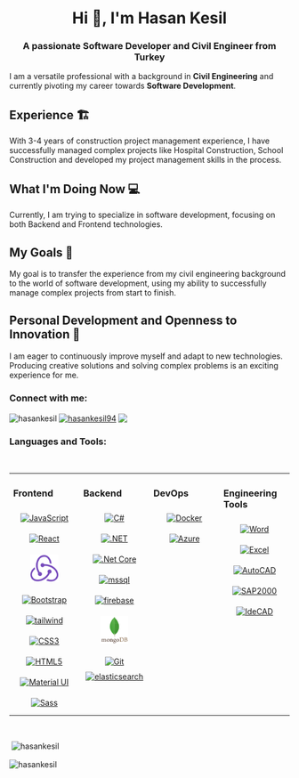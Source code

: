 <h1 align="center">Hi 👋, I'm Hasan Kesil</h1>
<h3 align="center">A passionate Software Developer and Civil Engineer from Turkey</h3>

I am a versatile professional with a background in **Civil Engineering** and currently pivoting my career towards **Software Development**.

## Experience 🏗️

With 3-4 years of construction project management experience, I have successfully managed complex projects like Hospital Construction, School Construction and developed my project management skills in the process.

## What I'm Doing Now 💻

Currently, I am trying to specialize in software development, focusing on both Backend and Frontend technologies.

## My Goals 🎯

My goal is to transfer the experience from my civil engineering background to the world of software development, using my ability to successfully manage complex projects from start to finish.

## Personal Development and Openness to Innovation 🚀

I am eager to continuously improve myself and adapt to new technologies. Producing creative solutions and solving complex problems is an exciting experience for me.

<h3 align="left">Connect with me:</h3>
<p align= "center>
<a href="https://linkedin.com/in/hasankesil" target="blank"><img align="center" src="https://raw.githubusercontent.com/rahuldkjain/github-profile-readme-generator/master/src/images/icons/Social/linked-in-alt.svg" alt="hasankesil" height="30" width="40" /></a>
<a href="https://instagram.com/hasankesil94" target="blank"><img align="center" src="https://raw.githubusercontent.com/rahuldkjain/github-profile-readme-generator/master/src/images/icons/Social/instagram.svg" alt="hasankesil94" height="30" width="40" /></a>
<a href="mailto:hasankesil@hotmail.com"><img align="center" src="https://img.shields.io/badge/EMail-0078D4.svg?&style=for-the-badge&logo=microsoft%20outlook&logoColor=white" /></a>


</p>

<h3 align="left">Languages and Tools:</h3>


<br/>  

<table>
  <tr><td valign="top" width="25%">

### Frontend  
<div align="center">  
  <a href="https://www.javascript.com/" target="_blank"><img style="margin: 10px" src="https://profilinator.rishav.dev/skills-assets/javascript-original.svg" alt="JavaScript" height="50" /></a>  
<a href="https://reactjs.org/" target="_blank"><img style="margin: 10px" src="https://profilinator.rishav.dev/skills-assets/react-original-wordmark.svg" alt="React" height="50" /></a> 
    <a href="https://redux.js.org" target="_blank" rel="noreferrer">
    <img style="margin: 10px" src="https://raw.githubusercontent.com/devicons/devicon/master/icons/redux/redux-original.svg" alt="redux" height="50"/>
  </a>
<a href="https://getbootstrap.com/docs/3.4/javascript/" target="_blank"><img style="margin: 10px" src="https://profilinator.rishav.dev/skills-assets/bootstrap-plain.svg" alt="Bootstrap" height="50" /></a>
    <a href="https://tailwindcss.com/" target="_blank" rel="noreferrer">
    <img style="margin: 10px" src="https://www.vectorlogo.zone/logos/tailwindcss/tailwindcss-icon.svg" alt="tailwind" height="50"/>
  </a>
<a href="https://www.w3schools.com/css/" target="_blank"><img style="margin: 10px" src="https://profilinator.rishav.dev/skills-assets/css3-original-wordmark.svg" alt="CSS3" height="50" /></a>  
<a href="https://en.wikipedia.org/wiki/HTML5" target="_blank"><img style="margin: 10px" src="https://profilinator.rishav.dev/skills-assets/html5-original-wordmark.svg" alt="HTML5" height="50" /></a>     
<a href="https://mui.com/" target="_blank"><img style="margin: 10px" src="https://profilinator.rishav.dev/skills-assets/mui.png" alt="Material UI" height="50" /></a>  
<a href="https://sass-lang.com/" target="_blank"><img style="margin: 10px" src="https://profilinator.rishav.dev/skills-assets/sass-original.svg" alt="Sass" height="50" /></a>  
</div>

</td><td valign="top" width="25%">



### Backend  
<div align="center"> 
<a href="https://docs.microsoft.com/en-us/dotnet/csharp/" target="_blank"><img style="margin: 10px" src="https://profilinator.rishav.dev/skills-assets/csharp-original.svg" alt="C#" height="50" /></a>
  <a href="https://dotnet.microsoft.com/download/dotnet-framework" target="_blank"><img style="margin: 10px" src="https://profilinator.rishav.dev/skills-assets/dot-net-original-wordmark.svg" alt=".NET" height="50" /></a>
  <a href="https://dotnet.microsoft.com/download" target="_blank"><img style="margin: 10px" src="https://profilinator.rishav.dev/skills-assets/dotnetcore.png" alt=".Net Core" height="50" /></a> 
    <a href="https://www.microsoft.com/en-us/sql-server" target="_blank" rel="noreferrer">
    <img style="margin: 10px" src="https://www.svgrepo.com/show/303229/microsoft-sql-server-logo.svg" alt="mssql"  height="50"/>
  </a> 
    <a href="https://firebase.google.com/" target="_blank" rel="noreferrer">
    <img style="margin: 10px" src="https://www.vectorlogo.zone/logos/firebase/firebase-icon.svg" alt="firebase" height="50"/>
  </a>
  <a href="https://www.mongodb.com/" target="_blank" rel="noreferrer">
    <img style="margin: 10px" src="https://raw.githubusercontent.com/devicons/devicon/master/icons/mongodb/mongodb-original-wordmark.svg" alt="mongodb"  height="50"/>
  </a>
<a href="https://github.com/" target="_blank"><img style="margin: 10px" src="https://profilinator.rishav.dev/skills-assets/git-scm-icon.svg" alt="Git" height="50" /></a> 
    <a href="https://www.elastic.co" target="_blank" rel="noreferrer">
    <img src="https://www.vectorlogo.zone/logos/elastic/elastic-icon.svg" alt="elasticsearch" width="40" height="40"/>
  </a>
</td>
  
<td valign="top" width="25%">

  
### DevOps  
<div align="center">  
<a href="https://www.docker.com/" target="_blank"><img style="margin: 10px" src="https://profilinator.rishav.dev/skills-assets/docker-original-wordmark.svg" alt="Docker" height="50" /></a>  
<a href="https://azure.microsoft.com/en-in/" target="_blank"><img style="margin: 10px" src="https://profilinator.rishav.dev/skills-assets/microsoft_azure-icon.svg" alt="Azure" height="50" /></a>  
</div>

</td>
<td valign="top" width="25%">

  
### Engineering Tools  
<div align="center">  
  <a href="https://www.microsoft.com/tr-tr/microsoft-365/word" target="_blank" rel="noreferrer">
  <img style="margin: 10px" src="https://upload.wikimedia.org/wikipedia/commons/3/39/Microsoft_Office_Word_%282013%E2%80%932019%29.svg" alt="Word" height="50"/>
</a>
<a href="https://www.microsoft.com/tr-tr/microsoft-365/excel" target="_blank" rel="noreferrer">
  <img style="margin: 10px" src="https://upload.wikimedia.org/wikipedia/commons/3/34/Microsoft_Office_Excel_%282019%E2%80%93present%29.svg" alt="Excel" height="50"/>
</a>
<a href="https://www.autodesk.com.tr/products/autocad/overview" target="_blank" rel="noreferrer">
  <img style="margin: 10px" src="https://upload.wikimedia.org/wikipedia/commons/6/6e/AutoCad_new_logo.svg" alt="AutoCAD" height="50" width="120" />
</a>

<a href="https://www.csiamerica.com/products/sap2000" target="_blank" rel="noreferrer">
  <img style="margin: 10px" src="https://wiki.csiamerica.com/download/thumbnails/1216699/SAP2000_web_Logo_50pxH_201219.png?version=1&modificationDate=1623779152587&api=v2" alt="SAP2000" width="100" height="50"/>
</a>
<a href="https://www.idecad.com.tr/" target="_blank" rel="noreferrer">
  <img style="margin: 10px" src="https://www.idecad.com.tr/upload/uploads/2014/10/ideyapi-logo.png" alt="IdeCAD" width="100" height="50"/>
</a>
</div>

</td>
</tr></table>  

<br/>  






<p>&nbsp;<img align="center" src="https://github-readme-stats.vercel.app/api?username=hasankesil&show_icons=true&locale=en" alt="hasankesil" /></p>

<p><img align="center" src="https://github-readme-streak-stats.herokuapp.com/?user=hasankesil&" alt="hasankesil" /></p>
